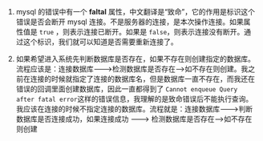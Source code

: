 1. mysql 的错误中有一个 **faltal** 属性，中文翻译是“致命”，它的作用是标识这个错误是否会断开 mysql 连接。不是服务器的连接，是本次操作连接。如果属性值是 `true` ，则表示连接已断开。如果是 `false`，则表示连接没有断开。通过这个标识，我们就可以知道是否需要重新连接了。

2. 如果希望进入系统先判断数据库是否存在，如果不存在则创建指定的数据库。流程应该是：连接数据库--->检测数据库是否存在-->如不存在则创建。我之前在连接的时候就指定了连接的数据库名，但是数据库一直不存在，而我还在错误的回调里面创建数据库，因此一直都得到了 `Cannot enqueue Query after fatal error`这样的错误信息，我理解的是致命错误后不能执行查询。我应该在连接的时候不指定连接的数据库。流程就是：连接数据库--->判断数据库是否连接成功，如果连接成功 ---> 检测数据库是否存在-->如不存在则创建